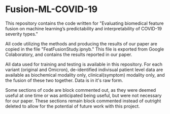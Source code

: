 # Fusion-ML-COVID-19
This repository contains the code written for "Evaluating biomedical feature fusion on machine learning’s predictability and interpretability of COVID-19 severity types."

All code utilizing the methods and producing the results of our paper are copied in the file "FeatFusionStudy.ipnyb." This file is exported from Google Colaboratory, and contains the results reported in our paper. 

All data used for training and testing is available in this repository. For each variant (original and Omicron), de-identified indivisual patient level data are available as biochemical modality only, clinical(symptom) modality only, and the fusion of these two together. Data is in it's raw form.

Some sections of code are block commented out, as they were deemed useful at one time or was anticipated being useful, but were not necessary for our paper. These sections remain block commented instead of outright deleted to allow for the potential of future work with this project. 
